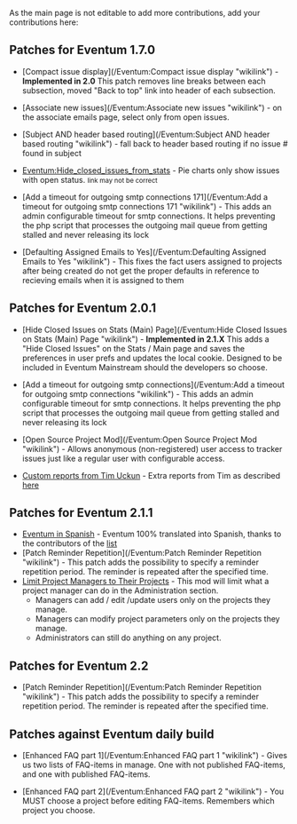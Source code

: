 As the main page is not editable to add more contributions, add your contributions here:

Patches for Eventum 1.7.0
-------------------------

-   [Compact issue display](/Eventum:Compact issue display "wikilink") - **Implemented in 2.0** This patch removes line breaks between each subsection, moved "Back to top" link into header of each subsection.

-   [Associate new issues](/Eventum:Associate new issues "wikilink") - on the associate emails page, select only from open issues.

-   [Subject AND header based routing](/Eventum:Subject AND header based routing "wikilink") - fall back to header based routing if no issue \# found in subject

-   [Eventum:Hide_closed_issues_from_stats](/Eventum:Hide_closed_issues_from_stats "wikilink") - Pie charts only show issues with open status. <small>link may not be correct</small>

-   [Add a timeout for outgoing smtp connections 171](/Eventum:Add a timeout for outgoing smtp connections 171 "wikilink") - This adds an admin configurable timeout for smtp connections. It helps preventing the php script that processes the outgoing mail queue from getting stalled and never releasing its lock

-   [Defaulting Assigned Emails to Yes](/Eventum:Defaulting Assigned Emails to Yes "wikilink") - This fixes the fact users assigned to projects after being created do not get the proper defaults in reference to recieving emails when it is assigned to them

Patches for Eventum 2.0.1
-------------------------

-   [Hide Closed Issues on Stats (Main) Page](/Eventum:Hide Closed Issues on Stats (Main) Page "wikilink") - **Implemented in 2.1.X** This adds a "Hide Closed Issues" on the Stats / Main page and saves the preferences in user prefs and updates the local cookie. Designed to be included in Eventum Mainstream should the developers so choose.

-   [Add a timeout for outgoing smtp connections](/Eventum:Add a timeout for outgoing smtp connections "wikilink") - This adds an admin configurable timeout for smtp connections. It helps preventing the php script that processes the outgoing mail queue from getting stalled and never releasing its lock

-   [Open Source Project Mod](/Eventum:Open Source Project Mod "wikilink") - Allows anonymous (non-registered) user access to tracker issues just like a regular user with configurable access.

-   [Custom reports from Tim Uckun](http://eventum.mysql.org/downloads/customreports.tgz) - Extra reports from Tim as described [here](http://lists.mysql.com/eventum-devel/611)

Patches for Eventum 2.1.1
-------------------------

-   [Eventum in Spanish](http://translate.unixlan.com.ar/es/eventum/eventum.po) - Eventum 100% translated into Spanish, thanks to the contributors of the [list](http://www.unixlan.com.ar/list/)
-   [Patch Reminder Repetition](/Eventum:Patch Reminder Repetition "wikilink") - This patch adds the possibility to specify a reminder repetition period. The reminder is repeated after the specified time.
-   [Limit Project Managers to Their Projects](/Eventum:Limit_Project_Managers_to_Only_Their_Projects "wikilink") - This mod will limit what a project manager can do in the Administration section.
    -   Managers can add / edit /update users only on the projects they manage.
    -   Managers can modify project parameters only on the projects they manage.
    -   Administrators can still do anything on any project.

Patches for Eventum 2.2
-----------------------

-   [Patch Reminder Repetition](/Eventum:Patch Reminder Repetition "wikilink") - This patch adds the possibility to specify a reminder repetition period. The reminder is repeated after the specified time.

Patches against Eventum daily build
-----------------------------------

-   [Enhanced FAQ part 1](/Eventum:Enhanced FAQ part 1 "wikilink") - Gives us two lists of FAQ-items in manage. One with not published FAQ-items, and one with published FAQ-items.

-   [Enhanced FAQ part 2](/Eventum:Enhanced FAQ part 2 "wikilink") - You MUST choose a project before editing FAQ-items. Remembers which project you choose.
